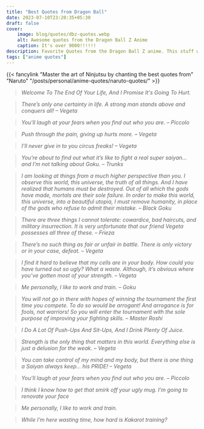```yaml
---
title: "Best Quotes from Dragon Ball"
date: 2023-07-10T23:20:35+05:30
draft: false
cover: 
    image: blog/quotes/dbz-quotes.webp
    alt: Awesome quotes from the Dragon Ball Z Anime
    caption: It's over 9000!!!!!!
description: Favorite Quotes from the Dragon Ball Z anime. This stuff will get you all powered up and ready to go Super Saiyan in no time.
tags: ["anime quotes"] 
---
```


{{< fancylink "Master the art of Ninjutsu by chanting the best quotes from" "Naruto" "/posts/personal/anime-quotes/naruto-quotes/" >}}

>*Welcome To The End Of Your Life, And I Promise It's Going To Hurt.*

>*There’s only one certainty in life. A strong man stands above and conquers all! – Vegeta*

>*You’ll laugh at your fears when you find out who you are. – Piccolo*

>*Push through the pain, giving up hurts more. – Vegeta*

>*I’ll never give in to you circus freaks! – Vegeta*

>*You’re about to find out what it’s like to fight a real super saiyan… and I’m not talking about Goku. – Trunks*

>*I am looking at things from a much higher perspective than you. I observe this world, this universe, the truth of all things. And I have realized that humans must be destroyed. Out of all which the gods have made, mortals are their sole failure. In order to make this world, this universe, into a beautiful utopia, I must remove humanity, in place of the gods who refuse to admit their mistake. – Black Goku*

>*There are three things I cannot tolerate: cowardice, bad haircuts, and military insurrection. It is very unfortunate that our friend Vegeta possesses all three of these. – Frieza*

>*There’s no such thing as fair or unfair in battle. There is only victory or in your case, defeat. – Vegeta*

>*I find it hard to believe that my cells are in your body. How could you have turned out so ugly? What a waste. Although, it’s obvious where you’ve gotten most of your strength. – Vegeta*

>*Me personally, I like to work and train. – Goku*

>*You will not go in there with hopes of winning the tournament the first time you compete. To do so would be arrogant! And arrogance is for fools, not warriors! So you will enter the tournament with the sole purpose of improving your fighting skills. – Master Roshi*

>*I Do A Lot Of Push-Ups And Sit-Ups, And I Drink Plenty Of Juice.*

>*Strength is the only thing that matters in this world. Everything else is just a delusion for the weak. – Vegeta*

>*You can take control of my mind and my body, but there is one thing a Saiyan always keep… his PRIDE! – Vegeta*

>*You’ll laugh at your fears when you find out who you are. – Piccolo*

>*I think I know how to get that smirk off your ugly mug. I’m going to renovate your face*

>*Me personally, I like to work and train.*

>*While I’m here wasting time, how hard is Kakarot training?*
